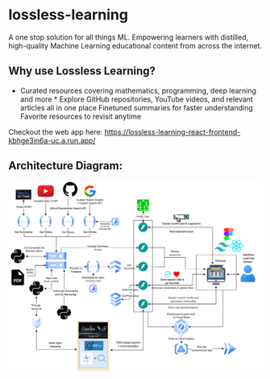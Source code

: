# lossless-learning
A one stop solution for all things ML. Empowering learners with distilled, high-quality Machine Learning educational content from across the internet.

## Why use Lossless Learning?
* Curated resources covering mathematics, programming, deep learning and more *
Explore GitHub repositories, YouTube videos, and relevant articles all in one place
Finetuned summaries for faster understanding
Favorite resources to revisit anytime


Checkout the web app here:
https://lossless-learning-react-frontend-kbhge3in6a-uc.a.run.app/


## Architecture Diagram:
![Architecture Diagram](lossless_learning_architecture_diagram.png)

